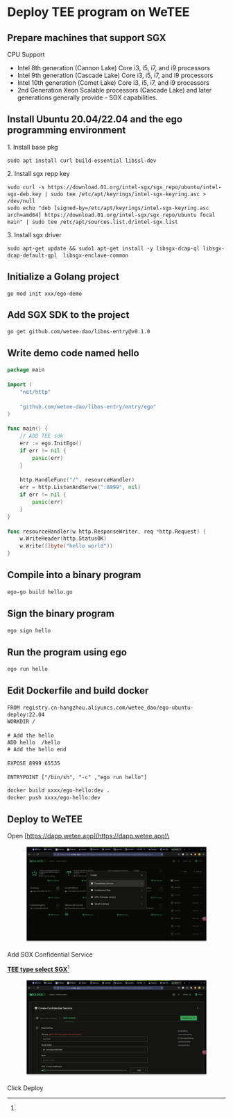 # Deploy TEE program on WeTEE

## Prepare machines that support SGX

CPU Support

* Intel 8th generation (Cannon Lake) Core i3, i5, i7, and i9 processors
* Intel 9th generation (Cascade Lake) Core i3, i5, i7, and i9 processors
* Intel 10th generation (Comet Lake) Core i3, i5, i7, and i9 processors
* 2nd Generation Xeon Scalable processors (Cascade Lake) and later generations generally provide - SGX capabilities.

## Install Ubuntu 20.04/22.04 and the ego programming environment

1\. Install base pkg

```
sudo apt install curl build-essential libssl-dev
```

2\. Install sgx repp key

```
sudo curl -s https://download.01.org/intel-sgx/sgx_repo/ubuntu/intel-sgx-deb.key | sudo tee /etc/apt/keyrings/intel-sgx-keyring.asc > /dev/null
sudo echo "deb [signed-by=/etc/apt/keyrings/intel-sgx-keyring.asc arch=amd64] https://download.01.org/intel-sgx/sgx_repo/ubuntu focal main" | sudo tee /etc/apt/sources.list.d/intel-sgx.list
```

3\. Install sgx driver

```
sudo apt-get update && sudo1 apt-get install -y libsgx-dcap-ql libsgx-dcap-default-qpl  libsgx-enclave-common 
```



## Initialize a Golang project

```
go mod init xxx/ego-demo
```

## Add SGX SDK to the project

```
go get github.com/wetee-dao/libos-entry@v0.1.0
```

## Write demo code named hello

```go
package main

import (
	"net/http"

	"github.com/wetee-dao/libos-entry/entry/ego"
)

func main() {
	// ADD TEE sdk
	err := ego.InitEgo()
	if err != nil {
		panic(err)
	}

	http.HandleFunc("/", resourceHandler)
	err = http.ListenAndServe(":8999", nil)
	if err != nil {
		panic(err)
	}
}

func resourceHandler(w http.ResponseWriter, req *http.Request) {
	w.WriteHeader(http.StatusOK)
	w.Write([]byte("hello world"))
}

```

## Compile into a binary program

```bash
ego-go build hello.go
```

## Sign the binary program

```bash
ego sign hello
```

## Run the program using ego

```bash
ego run hello
```



## Edit Dockerfile and build docker

```docker
FROM registry.cn-hangzhou.aliyuncs.com/wetee_dao/ego-ubuntu-deploy:22.04
WORKDIR /

# Add the hello 
ADD hello  /hello
# Add the hello end

EXPOSE 8999 65535

ENTRYPOINT ["/bin/sh", "-c" ,"ego run hello"]
```

```bash
docker build xxxx/ego-hello:dev .
docker push xxxx/ego-hello:dev
```



## Deploy to WeTEE

Open [https://dapp.wetee.app](https://dapp.wetee.app)\


<figure><img src="../.gitbook/assets/image.png" alt=""><figcaption></figcaption></figure>

Add SGX Confidential Service

[**TEE type select SGX**](#user-content-fn-1)[^1]

<figure><img src="../.gitbook/assets/image (1).png" alt=""><figcaption></figcaption></figure>

Click Deploy&#x20;

[^1]: 
